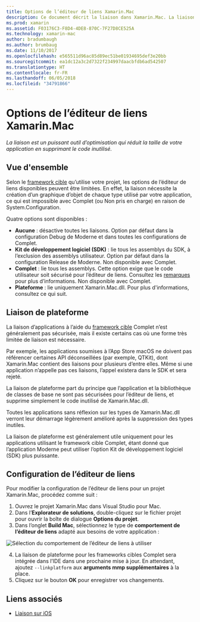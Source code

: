 ```yaml
---
title: Options de l’éditeur de liens Xamarin.Mac
description: Ce document décrit la liaison dans Xamarin.Mac. La liaison est un puissant outil d’optimisation qui réduit la taille de votre application en supprimant le code inutilisé.
ms.prod: xamarin
ms.assetid: F03176C3-F8D4-4DE8-870C-7F27D8CE525A
ms.technology: xamarin-mac
author: bradumbaugh
ms.author: brumbaug
ms.date: 11/10/2017
ms.openlocfilehash: e565511d96ac85d89ec51be01934695def3e20bb
ms.sourcegitcommit: ea1dc12a3c2d7322f234997daacbfdb6ad542507
ms.translationtype: HT
ms.contentlocale: fr-FR
ms.lasthandoff: 06/05/2018
ms.locfileid: "34791866"
---
```

# <a name="xamarinmac-linker-options"></a>Options de l’éditeur de liens Xamarin.Mac

_La liaison est un puissant outil d’optimisation qui réduit la taille de votre application en supprimant le code inutilisé._

## <a name="overview"></a>Vue d'ensemble

Selon le [framework cible](~/mac/platform/target-framework.md) qu’utilise votre projet, les options de l’éditeur de liens disponibles peuvent être limitées. En effet, la liaison nécessite la création d’un graphique d’objet de chaque type utilisé par votre application, ce qui est impossible avec Complet (ou Non pris en charge) en raison de System.Configuration.

Quatre options sont disponibles :

- **Aucune** : désactive toutes les liaisons. Option par défaut dans la configuration Debug de Moderne et dans toutes les configurations de Complet.
- **Kit de développement logiciel (SDK)** : lie tous les assemblys du SDK, à l’exclusion des assemblys utilisateur. Option par défaut dans la configuration Release de Moderne. Non disponible avec Complet.
- **Complet** : lie tous les assemblys. Cette option exige que le code utilisateur soit sécurisé pour l’éditeur de liens. Consultez les [remarques](~/ios/deploy-test/linker.md) pour plus d’informations. Non disponible avec Complet.
- **Plateforme** : lie uniquement Xamarin.Mac.dll. Pour plus d'informations, consultez ce qui suit.

## <a name="platform-linking"></a>Liaison de plateforme

La liaison d’applications à l’aide du [framework cible](~/mac/platform/target-framework.md) Complet n’est généralement pas sécurisée, mais il existe certains cas où une forme très limitée de liaison est nécessaire.

Par exemple, les applications soumises à l’App Store macOS ne doivent pas référencer certaines API déconseillées (par exemple, QTKit), dont Xamarin.Mac contient des liaisons pour plusieurs d’entre elles. Même si une application n’appelle pas ces liaisons, l’appel existera dans le SDK et sera rejeté.

La liaison de plateforme part du principe que l’application et la bibliothèque de classes de base ne sont pas sécurisées pour l’éditeur de liens, et supprime simplement le code inutilisé de Xamarin.Mac.dll. 

Toutes les applications sans réflexion sur les types de Xamarin.Mac.dll verront leur démarrage légèrement amélioré après la suppression des types inutiles.

La liaison de plateforme est généralement utile uniquement pour les applications utilisant le framework cible Complet, étant donné que l’application Moderne peut utiliser l’option Kit de développement logiciel (SDK) plus puissante.

## <a name="setting-the-linker-configuration"></a>Configuration de l’éditeur de liens

Pour modifier la configuration de l’éditeur de liens pour un projet Xamarin.Mac, procédez comme suit :

1. Ouvrez le projet Xamarin.Mac dans Visual Studio pour Mac.
2. Dans l’**Explorateur de solutions**, double-cliquez sur le fichier projet pour ouvrir la boîte de dialogue **Options du projet**.
3. Dans l’onglet **Build Mac**, sélectionnez le type de **comportement de l’éditeur de liens** adapté aux besoins de votre application :

  ![Sélection du comportement de l’éditeur de liens à utiliser](linker-images/link-behavior.png "Sélection du comportement de l’éditeur de liens à utiliser")

4. La liaison de plateforme pour les frameworks cibles Complet sera intégrée dans l’IDE dans une prochaine mise à jour. En attendant, ajoutez `--linkplatform` aux **arguments mmp supplémentaires** à la place.
5. Cliquez sur le bouton **OK** pour enregistrer vos changements.


## <a name="related-links"></a>Liens associés

- [Liaison sur iOS](~/ios/deploy-test/linker.md)
